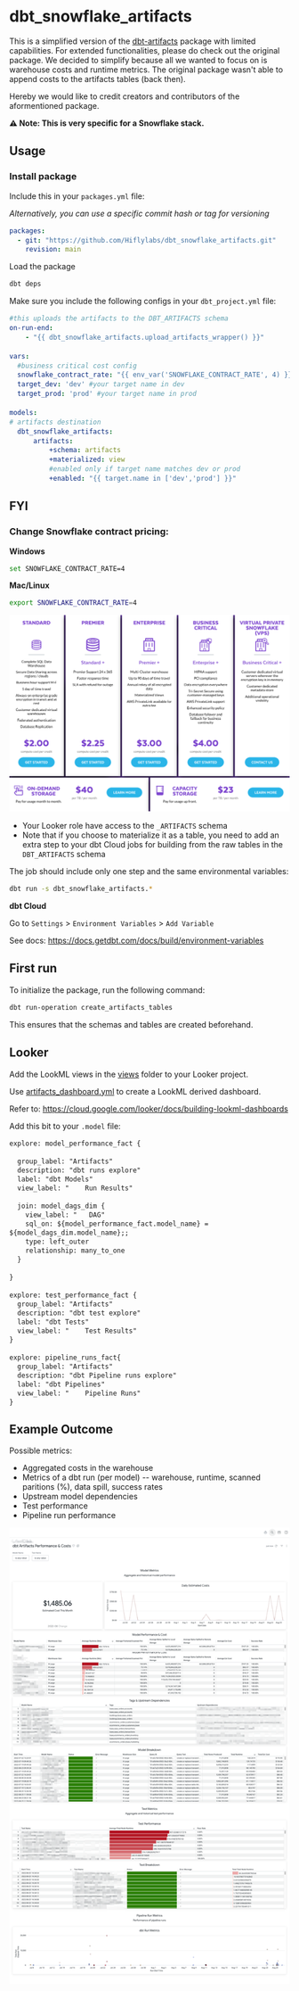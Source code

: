 # dbt_snowflake_artifacts

This is a simplified version of the [dbt-artifacts](https://github.com/brooklyn-data/dbt_artifacts/tree/main/macros) package with limited capabilities. For extended functionalities, please do check out the original package. We decided to simplify because all we wanted to focus on is warehouse costs and runtime metrics. The original package wasn't able to append costs to the artifacts tables (back then).

Hereby we would like to credit creators and contributors of the aformentioned package.

**⚠️ Note: This is very specific for a Snowflake stack.**

## Usage

### Install package

Include this in your `packages.yml` file:

*Alternatively, you can use a specific commit hash or tag for versioning*

```yml
packages:
  - git: "https://github.com/Hiflylabs/dbt_snowflake_artifacts.git"
    revision: main
```
Load the package

```bash
dbt deps
```

Make sure you include the following configs in your `dbt_project.yml` file:

```yml
#this uploads the artifacts to the DBT_ARTIFACTS schema
on-run-end:
    - "{{ dbt_snowflake_artifacts.upload_artifacts_wrapper() }}"

vars:
  #business critical cost config
  snowflake_contract_rate: "{{ env_var('SNOWFLAKE_CONTRACT_RATE', 4) }}"
  target_dev: 'dev' #your target name in dev
  target_prod: 'prod' #your target name in prod

models:    
# artifacts destination
  dbt_snowflake_artifacts:
      artifacts:
          +schema: artifacts
          +materialized: view
          #enabled only if target name matches dev or prod
          +enabled: "{{ target.name in ['dev','prod'] }}"
```
## FYI

### Change Snowflake contract pricing:

**Windows**

```bash
set SNOWFLAKE_CONTRACT_RATE=4
```

**Mac/Linux**

```bash
export SNOWFLAKE_CONTRACT_RATE=4
```

![snowflake_pricing](./_misc/snowflake_pricing.png)

+ Your Looker role have access to the `_ARTIFACTS` schema
+ Note that if you choose to materialize it as a table, you need to add an extra step to your dbt Cloud jobs for building from the raw tables in the `DBT_ARTIFACTS` schema

The job should include only one step and the same environmental variables:

```bash
dbt run -s dbt_snowflake_artifacts.*
```

**dbt Cloud**

Go to `Settings` > `Environment Variables` > `Add Variable`

See docs: https://docs.getdbt.com/docs/build/environment-variables

## First run

To initialize the package, run the following command:

```bash
dbt run-operation create_artifacts_tables
```
This ensures that the schemas and tables are created beforehand.

## Looker

Add the LookML views in the [views](./looker/views/) folder to your Looker project.

Use [artifacts_dashboard.yml](./looker/dashboards/artifacts_dashboard.yml) to create a LookML derived dashboard.

Refer to: https://cloud.google.com/looker/docs/building-lookml-dashboards

Add this bit to your `.model` file:

```
explore: model_performance_fact {

  group_label: "Artifacts"
  description: "dbt runs explore"
  label: "dbt Models"
  view_label: "    Run Results"

  join: model_dags_dim {
    view_label: "   DAG"
    sql_on: ${model_performance_fact.model_name} = ${model_dags_dim.model_name};;
    type: left_outer
    relationship: many_to_one
  }

}

explore: test_performance_fact {
  group_label: "Artifacts"
  description: "dbt test explore"
  label: "dbt Tests"
  view_label: "    Test Results"
}

explore: pipeline_runs_fact{
  group_label: "Artifacts"
  description: "dbt Pipeline runs explore"
  label: "dbt Pipelines"
  view_label: "    Pipeline Runs"
}
```

## Example Outcome

Possible metrics:
- Aggregated costs in the warehouse
- Metrics of a dbt run (per model) -- warehouse, runtime, scanned paritions (%), data spill, success rates
- Upstream model dependencies
- Test performance
- Pipeline run performance

![artifacts dashboard](./_misc/looker_dashboard.png)
